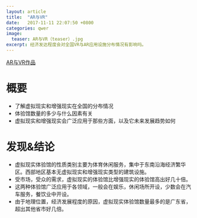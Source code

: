 ```yaml
---
layout: article
title:  "AR与VR"
date:   2017-11-11 22:07:50 +0800
categories: qwer 
image:
  teaser: AR与VR（teaser）.jpg
excerpt: 经济发达程度会对全国VR与AR应用设施分布情况有影响吗。
---
```


[AR与VR作品](https://public.tableau.com/profile/qiu2775#!/vizhome/1_5299/1_1?publish=yes)

# 概要
- 了解虚拟现实和增强现实在全国的分布情况
- 体验馆数量的多少与什么因素有关
- 虚拟现实和增强现实会广泛应用于那些方面，以及它未来发展趋势如何


# 发现&结论
-  虚拟现实体验馆的性质类别主要为体育休闲服务，集中于东南沿海经济繁华区。西部地区基本无虚拟现实和增强现实类型的建筑设施。
- 受市场，受众的需求，虚拟现实的体验馆比增强现实的体验馆高出好几十倍。
- 这两种体验馆广泛应用于各领域，一般会在娱乐，休闲场所开设，少数会在汽车服务，餐饮业中开设。
- 由于地理位置，经济发展程度的原因，虚拟现实体验馆数量最多的是广东省，超出其他省市好几倍。